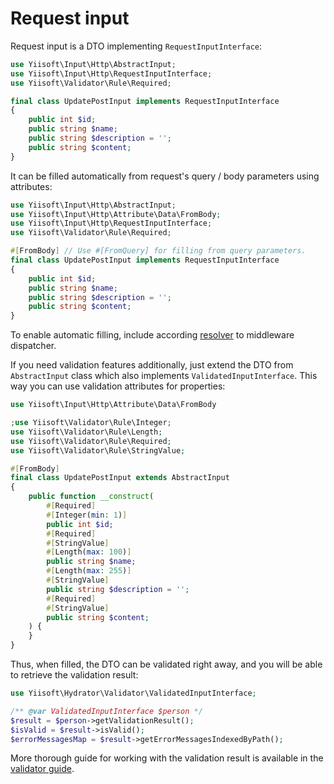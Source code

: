 # Request input

Request input is a DTO implementing `RequestInputInterface`:

```php
use Yiisoft\Input\Http\AbstractInput;
use Yiisoft\Input\Http\RequestInputInterface;
use Yiisoft\Validator\Rule\Required;

final class UpdatePostInput implements RequestInputInterface 
{
    public int $id;
    public string $name;
    public string $description = '';
    public string $content;
}
```

It can be filled automatically from request's query / body parameters using attributes:

```php
use Yiisoft\Input\Http\AbstractInput;
use Yiisoft\Input\Http\Attribute\Data\FromBody;
use Yiisoft\Input\Http\RequestInputInterface;
use Yiisoft\Validator\Rule\Required;

#[FromBody] // Use #[FromQuery] for filling from query parameters.
final class UpdatePostInput implements RequestInputInterface 
{
    public int $id;
    public string $name;
    public string $description = '';
    public string $content;
}
```

To enable automatic filling, include according 
[resolver](usage-with-middleware-dispatcher.md#requestinputparametersresolver) to middleware dispatcher.

If you need validation features additionally, just extend the DTO from `AbstractInput` class which also implements 
`ValidatedInputInterface`. This way you can use validation attributes for properties:

```php
use Yiisoft\Input\Http\Attribute\Data\FromBody

;use Yiisoft\Validator\Rule\Integer;
use Yiisoft\Validator\Rule\Length;
use Yiisoft\Validator\Rule\Required;
use Yiisoft\Validator\Rule\StringValue;

#[FromBody]
final class UpdatePostInput extends AbstractInput
{
    public function __construct(
        #[Required]
        #[Integer(min: 1)]
        public int $id;
        #[Required]
        #[StringValue]
        #[Length(max: 100)]
        public string $name;
        #[Length(max: 255)]
        #[StringValue]
        public string $description = '';
        #[Required]
        #[StringValue]
        public string $content;
    ) {
    }
}
```

Thus, when filled, the DTO can be validated right away, and you will be able to retrieve the validation result:

```php
use Yiisoft\Hydrator\Validator\ValidatedInputInterface;

/** @var ValidatedInputInterface $person */
$result = $person->getValidationResult();
$isValid = $result->isValid();
$errorMessagesMap = $result->getErrorMessagesIndexedByPath();
```

More thorough guide for working with the validation result is available in the 
[validator guide](https://github.com/yiisoft/validator/blob/1.x/docs/guide/en/result.md). 
